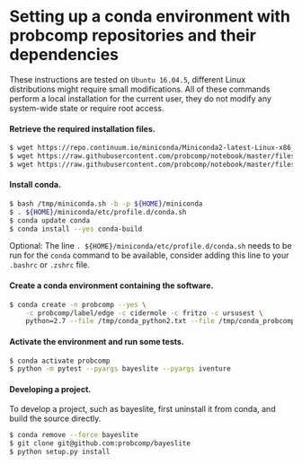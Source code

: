 # Setting up a conda environment with probcomp repositories and their dependencies

These instructions are tested on `Ubuntu 16.04.5`, different Linux distributions
might require small modifications. All of these commands perform a local
installation for the current user, they do not modify any system-wide state or
require root access.

#### Retrieve the required installation files.

```bash
$ wget https://repo.continuum.io/miniconda/Miniconda2-latest-Linux-x86_64.sh -O /tmp/miniconda.sh
$ wget https://raw.githubusercontent.com/probcomp/notebook/master/files/conda_python2.txt -O /tmp/conda_python2.txt
$ wget https://raw.githubusercontent.com/probcomp/notebook/master/files/conda_probcomp_edge.txt -O /tmp/conda_probcomp_edge.txt
```

#### Install conda.

```bash
$ bash /tmp/miniconda.sh -b -p ${HOME}/miniconda
$ . ${HOME}/miniconda/etc/profile.d/conda.sh
$ conda update conda
$ conda install --yes conda-build
```

Optional: The line `. ${HOME}/miniconda/etc/profile.d/conda.sh` needs to be run
for the `conda` command to be available, consider adding this line to your
`.bashrc` or `.zshrc` file.

#### Create a conda environment containing the software.

```bash
$ conda create -n probcomp --yes \
    -c probcomp/label/edge -c cidermole -c fritzo -c ursusest \
    python=2.7 --file /tmp/conda_python2.txt --file /tmp/conda_probcomp_edge.txt
```

#### Activate the environment and run some tests.

```bash
$ conda activate probcomp
$ python -m pytest --pyargs bayeslite --pyargs iventure
```

#### Developing a project.

To develop a project, such as bayeslite, first uninstall it from conda, and
build the source directly.

```bash
$ conda remove --force bayeslite
$ git clone git@github.com:probcomp/bayeslite
$ python setup.py install
```
